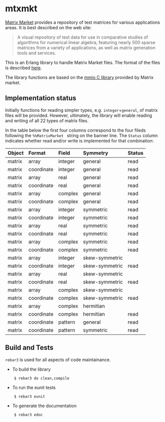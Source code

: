 # mtxmkt


[Matrix Market](https://math.nist.gov/MatrixMarket/) provides a
repository of test matrices for various applications areas. It is best
described on the web site:

> A visual repository of test data for use in comparative studies of
> algorithms for numerical linear algebra, featuring nearly 500 sparse
> matrices from a variety of applications, as well as matrix generation
> tools and services.

This is an Erlang library to handle Matrix Market files. The format of
the files is described
[here](https://math.nist.gov/MatrixMarket/formats.html).

The library functions are based on the
[mmio C library](https://math.nist.gov/MatrixMarket/mmio-c.html)
provided by Matrix market.

## Implementation status

Initially functions for reading simpler types,
e.g. `integer`+`general`, of matrix files will be provided. However,
ultimately, the library will enable reading and writing of all 22
types of matrix files.

In the table below the first four columns correspond to the four
fileds following the `%%MatrixMarket ` string on the banner line. The
`Status` column indicates whether read and/or write is implemented for
that combination:

| Object | Format     | Field   | Symmetry       | Status  |
| :----- | :------    | :-----  | :--------      | :------ |
| matrix | array      | integer | general        | read    |
| matrix | coordinate | integer | general        | read    |
| matrix | array      | real    | general        | read    |
| matrix | coordinate | real    | general        | read    |
| matrix | array      | complex | general        | read    |
| matrix | coordinate | complex | general        | read    |
| matrix | array      | integer | symmetric      | read    |
| matrix | coordinate | integer | symmetric      | read    |
| matrix | array      | real    | symmetric      | read    |
| matrix | coordinate | real    | symmetric      | read    |
| matrix | array      | complex | symmetric      | read    |
| matrix | coordinate | complex | symmetric      | read    |
| matrix | array      | integer | skew-symmetric |         |
| matrix | coordinate | integer | skew-symmetric | read    |
| matrix | array      | real    | skew-symmetric |         |
| matrix | coordinate | real    | skew-symmetric | read    |
| matrix | array      | complex | skew-symmetric |         |
| matrix | coordinate | complex | skew-symmetric | read    |
| matrix | array      | complex | hermitian      |         |
| matrix | coordinate | complex | hermitian      | read    |
| matrix | coordinate | pattern | general        | read    |
| matrix | coordinate | pattern | symmetric      | read    |



## Build and Tests

`rebar3` is used for all aspects of code maintainance.

* To build the library
```
	$ rebar3 do clean,compile
```

* To run the eunit tests
```
	$ rebar3 eunit
```

* To generate the documentation
```
	$ rebar3 edoc
```
